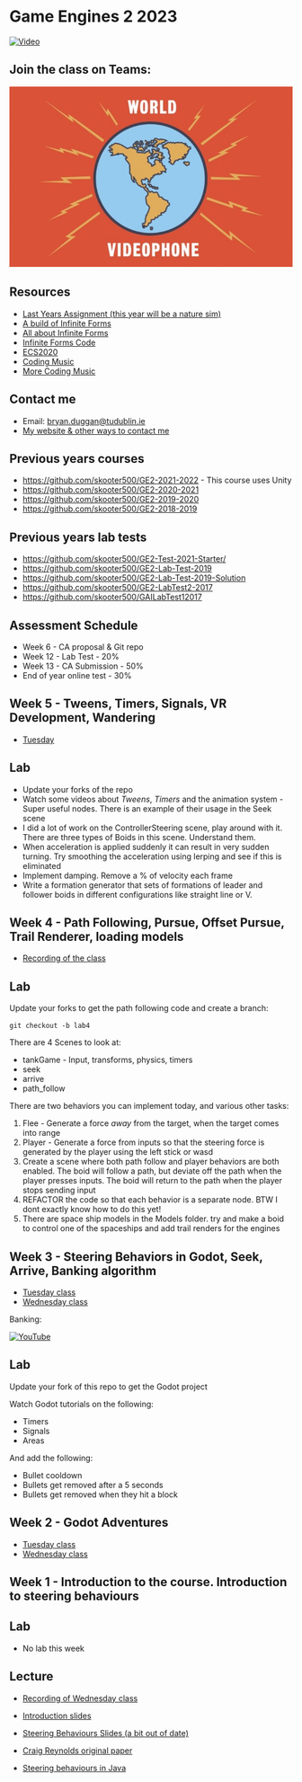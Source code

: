 # Game Engines 2 2023

[![Video](http://img.youtube.com/vi/YuxISg9tjHk/0.jpg)](http://www.youtube.com/watch?YuxISg9tjHk)

## Join the class on Teams:

[![World Videophone](images/wvp.jpg)](https://teams.microsoft.com/l/meetup-join/19%3ameeting_Y2M1ZWM5MmUtMjlhZi00NzM5LThjMTctOTdjMzU3OGQyZDYz%40thread.v2/0?context=%7b%22Tid%22%3a%22766317cb-e948-4e5f-8cec-dabc8e2fd5da%22%2c%22Oid%22%3a%2261aab78b-a857-4647-9668-83d4cca5de03%22%7d)

## Resources
- [Last Years Assignment (this year will be a nature sim)](ca.md)
- [A build of Infinite Forms](https://drive.google.com/file/d/1w24BcMAi6P1XmPc9D9ss6Lkro4KBvsMS/view?usp=sharing)
- [All about Infinite Forms](http://bryanduggan.org/forms)
- [Infinite Forms Code](http://github.com/skooter500/forms)
- [ECS2020](http://github.com/skooter500/ECS2020)
- [Coding Music](https://open.spotify.com/user/1155805407/playlist/5NYFsIFTgNOI93hONLbqNI)
- [More Coding Music](https://open.spotify.com/user/1155805407/playlist/5NYFsIFTgNOI93hONLbqNI)

## Contact me
* Email: bryan.duggan@tudublin.ie
* [My website & other ways to contact me](http://bryanduggan.org)

## Previous years courses
- https://github.com/skooter500/GE2-2021-2022 - This course uses Unity
- https://github.com/skooter500/GE2-2020-2021
- https://github.com/skooter500/GE2-2019-2020
- https://github.com/skooter500/GE2-2018-2019

## Previous years lab tests
- https://github.com/skooter500/GE2-Test-2021-Starter/
- https://github.com/skooter500/GE2-Lab-Test-2019
- https://github.com/skooter500/GE2-Lab-Test-2019-Solution
- https://github.com/skooter500/GE2-LabTest2-2017
- https://github.com/skooter500/GAILabTest12017
	
## Assessment Schedule	
- Week 6 - CA proposal & Git repo
- Week 12 - Lab Test - 20%
- Week 13 - CA Submission - 50%
- End of year online test - 30%

## Week 5 - Tweens, Timers, Signals, VR Development, Wandering
- [Tuesday](https://tudublin-my.sharepoint.com/:v:/g/personal/bryan_duggan_tudublin_ie/ERGRGkWGn35EncaM0qcWztsBt1I6LbXjJZ85vQNGYD8Ocg?e=F4dOXZ)

## Lab

- Update your forks of the repo
- Watch some videos about *Tweens*, *Timers* and the animation system - Super useful nodes. There is an example of their usage in the Seek scene
- I did a lot of work on the ControllerSteering scene, play around with it. There are three types of Boids in this scene. Understand them.
- When acceleration is applied suddenly it can result in very sudden turning. Try smoothing the acceleration using lerping and see if this is eliminated
- Implement damping. Remove a % of velocity each frame  
- Write a formation generator that sets of formations of leader and follower boids in different configurations like straight line or V. 

## Week 4 - Path Following, Pursue, Offset Pursue, Trail Renderer, loading models
- [Recording of the class](https://tudublin-my.sharepoint.com/:v:/g/personal/bryan_duggan_tudublin_ie/Ea_J2sR8Em5Js8FTzC4ymkYBXgVJtJ7Pbk8upjMxGCwB7Q?e=BDI2OR)
## Lab

Update your forks to get the path following code and create a branch:

```
git checkout -b lab4
```

There are 4 Scenes to look at:

- tankGame - Input, transforms, physics, timers
- seek
- arrive
- path_follow

There are two behaviors you can implement today, and various other tasks:

1. Flee - Generate a force *away* from the target, when the target comes into range
1. Player - Generate a force from inputs so that the steering force is generated by the player using the left stick or wasd
1. Create a scene where both path follow and player behaviors are both enabled. The boid will follow a path, but deviate off the path when the player presses inputs. The boid will return to the path when the player stops sending input
1. REFACTOR the code so that each behavior is a separate node. BTW I dont exactly know how to do this yet!
2. There are space ship models in the Models folder. try and make a boid to control one of the spaceships and add trail renders for the engines    

## Week 3 - Steering Behaviors in Godot, Seek, Arrive, Banking algorithm
- [Tuesday class](https://tudublin-my.sharepoint.com/:v:/g/personal/bryan_duggan_tudublin_ie/EQi22tnprXtJhjnEbwrXCFIBN8uKP1FjXCQtO9AOIC73cg?e=6bl3St)
- [Wednesday class](https://tudublin-my.sharepoint.com/:v:/g/personal/bryan_duggan_tudublin_ie/ES8FnwW1f4BJltOI_YD1J94BwMVFWhB2d7FPJmEw8VO03g?e=qQq8bH)

Banking:

[![YouTube](http://img.youtube.com/vi/ofb9syLwAQc/0.jpg)](https://youtu.be/ofb9syLwAQc)

## Lab
Update your fork of this repo to get the Godot project

Watch Godot tutorials on the following:

- Timers
- Signals
- Areas

And add the following:

- Bullet cooldown
- Bullets get removed after a 5 seconds
- Bullets get removed when they hit a block

## Week 2 - Godot Adventures
- [Tuesday class](https://tudublin-my.sharepoint.com/:v:/r/personal/bryan_duggan_tudublin_ie/Documents/Recordings/Game%20Engines%202-20230131_130525-Meeting%20Recording.mp4?csf=1&web=1&e=SsAdtg)
- [Wednesday class](https://tudublin-my.sharepoint.com/:v:/g/personal/bryan_duggan_tudublin_ie/Ec_nO-M_A0VJjAvh0mEU3tYB9OdSjMzcFPc6fbEL4gRSLQ?e=88ZLmA)

## Week 1 - Introduction to the course. Introduction to steering behaviours

## Lab
- No lab this week

## Lecture
- [Recording of Wednesday class](https://tudublin-my.sharepoint.com/:v:/g/personal/bryan_duggan_tudublin_ie/EVV0c30Jj2lNtxB9wTwqE7QB6mTSdYzMZW628xZaNWjD-g?e=cSXIP9)

- [Introduction slides](https://tudublin-my.sharepoint.com/:p:/g/personal/bryan_duggan_tudublin_ie/EVB8iHL_Cy1DvVT1BW5SSd8BiP7R3pY7lBQoMN8Tmq0isw?e=s1TB2n)
- [Steering Behaviours Slides (a bit out of date)](https://drive.google.com/file/d/1nQeVLqhNY1JvAZQK_BgMxUoVr7w1VPUE/view?usp=sharing)
- [Craig Reynolds original paper](https://www.red3d.com/cwr/papers/1999/gdc99steer.pdf)
- [Steering behaviours in Java](https://www.red3d.com/cwr/steer/)